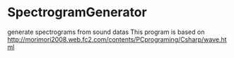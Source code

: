 # SpectrogramGenerator
generate spectrograms from sound datas
This program is based on http://morimori2008.web.fc2.com/contents/PCprograming/Csharp/wave.html
